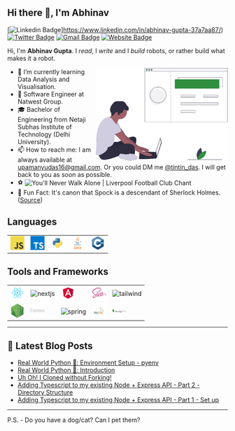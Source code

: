 ## Hi there 👋, I'm Abhinav

<!--
**abhinavG37/abhinavG37** is a ✨ _special_ ✨ repository because its `README.md` (this file) appears on your GitHub profile.

Here are some ideas to get you started:

- 🔭 I’m currently working on ...
- 🌱 I’m currently learning ...
- 👯 I’m looking to collaborate on ...
- 🤔 I’m looking for help with ...
- 💬 Ask me about ...
- 📫 How to reach me: ...
- 😄 Pronouns: ...
- ⚡ Fun fact: ...
-->

[![Linkedin Badge](https://img.shields.io/badge/-Abhinav_Gupta-2867b2?style=flat&logo=Linkedin&logoColor=white&link=https://www.linkedin.com/in/abhinav-gupta-37a7aa87/)]https://www.linkedin.com/in/abhinav-gupta-37a7aa87/)
[![Twitter Badge](https://img.shields.io/badge/-tintin__das-1DA1F2?style=flat&logo=twitter&logoColor=white&link=https://twitter.com/tintin_das/)](https://twitter.com/tintin_das/)
[![Gmail Badge](https://img.shields.io/badge/-upamanyudas16-D14836?style=flat&logo=gmail&logoColor=white&link=mailto:upamanyudas16@gmail.com)](mailto:upamanyudas16@gmail.com)
[![Website Badge](https://img.shields.io/badge/-tintindas.io-ff7139?style=flat&link=https://tintindas.github.io/)](https://tintindas.github.io/)

Hi, I'm **Abhinav Gupta**. I _read_, I _write_ and I _build_ robots, or rather build what makes it a robot.

<a href='https://undraw.co/'> 
    <img align='right' alt='programmer' width=60% src='./undraw_web_developer_p3e5.svg' />
</a>

- 🌱 I’m currently learning Data Analysis and Visualisation.
- 💼 Software Engineer at Natwest Group.
- 🎓 Bachelor of Engineering from Netaji Subhas Institute of Technology (Delhi University).
- 📫 How to reach me: I am always available at [upamanyudas16@gmail.com](mailto:upamanyudas16@gmail.com). Or you could DM me [@tintin_das](https://twitter.com/tintin_das/). I will get back to you as soon as possible.
- ⚽ <img alt="You'll Never Walk Alone | Liverpool Football Club Chant" src="https://media2.giphy.com/media/5WEzrY8ao8VlsgFwwx/giphy.gif" height="50px" widht="100px" align="center">
- 👾 Fun Fact: It's canon that Spock is a descendant of Sherlock Holmes. ([Source](https://memory-alpha.fandom.com/wiki/Sherlock_Holmes))


## Languages

<table>
    <tr>
        <td>
            <img alt='javascript' width='32px' height='32px' src='https://raw.githubusercontent.com/github/explore/80688e429a7d4ef2fca1e82350fe8e3517d3494d/topics/javascript/javascript.png'/> 
        </td>
        <td>
            <img alt='typescript' width='32px' height='32px' src='https://raw.githubusercontent.com/github/explore/80688e429a7d4ef2fca1e82350fe8e3517d3494d/topics/typescript/typescript.png'/>
        </td>
        <td>
            <img alt='python' width='32px' height='32px' src='https://raw.githubusercontent.com/github/explore/80688e429a7d4ef2fca1e82350fe8e3517d3494d/topics/python/python.png'/>
        </td>
        <td>
            <img alt='java' width='32px' height='32px' src='https://raw.githubusercontent.com/github/explore/80688e429a7d4ef2fca1e82350fe8e3517d3494d/topics/java/java.png'/>
        </td>
        <td>
            <img alt='c++' width='32px' height='32px' src='https://raw.githubusercontent.com/github/explore/80688e429a7d4ef2fca1e82350fe8e3517d3494d/topics/cpp/cpp.png'/>
        </td>
    </tr>
</table>

## Tools and Frameworks

<table>
    <tr>
        <td>
            <img alt='react' width='32px' height='32px' src='https://raw.githubusercontent.com/github/explore/80688e429a7d4ef2fca1e82350fe8e3517d3494d/topics/react/react.png'/> 
        </td>
        <td>
            <img alt='nextjs' width='32px' height='32px' src='https://camo.githubusercontent.com/92ec9eb7eeab7db4f5919e3205918918c42e6772562afb4112a2909c1aaaa875/68747470733a2f2f6173736574732e76657263656c2e636f6d2f696d6167652f75706c6f61642f76313630373535343338352f7265706f7369746f726965732f6e6578742d6a732f6e6578742d6c6f676f2e706e67'/>
        </td>
        <td>
            <img alt='angular' width='32px' height='32px' src='https://raw.githubusercontent.com/github/explore/80688e429a7d4ef2fca1e82350fe8e3517d3494d/topics/angular/angular.png'/>
        </td>
        <td>
            <img alt='sass' width='32px' height='32px' src='https://raw.githubusercontent.com/github/explore/80688e429a7d4ef2fca1e82350fe8e3517d3494d/topics/sass/sass.png'/>
        </td>
        <td>
            <img alt='tailwind' width='32px' height='32px' src='https://avatars.githubusercontent.com/u/67109815?s=200&v=4'/>
        </td>
    </tr>
    <tr>
        <td>
            <img alt='nodejs' width='32px' height='32px' src='https://raw.githubusercontent.com/github/explore/80688e429a7d4ef2fca1e82350fe8e3517d3494d/topics/nodejs/nodejs.png'/> 
        </td>
        <td>
            <img alt='express' width='32px' height='32px' src='https://raw.githubusercontent.com/github/explore/80688e429a7d4ef2fca1e82350fe8e3517d3494d/topics/express/express.png'/>
        </td>
        <td>
            <img alt='spring' width='32px' height='32px' src='https://avatars.githubusercontent.com/u/317776?s=200&v=4'/>
        </td>
        <td>
            <img alt='mysql' width='32px' height='32px' src='https://raw.githubusercontent.com/github/explore/80688e429a7d4ef2fca1e82350fe8e3517d3494d/topics/mysql/mysql.png'/>
        </td>
        <td>
            <img alt='mongoDB' width='32px' height='32px' src='https://raw.githubusercontent.com/github/explore/80688e429a7d4ef2fca1e82350fe8e3517d3494d/topics/mongodb/mongodb.png'/>
        </td>
    </tr>
</table>

---

## 📕 Latest Blog Posts

<!-- BLOG-POST-LIST:START -->
- [Real World Python 🐍: Environment Setup - pyenv](https://dev.to/tintindas/real-world-python-environmet-setup-pyenv-3c0o)
- [Real World Python 🐍: Introduction](https://dev.to/tintindas/real-world-python-introduction-3km4)
- [Uh Oh! I Cloned without Forking!](https://dev.to/tintindas/uh-oh-i-cloned-without-forking-2eaj)
- [Adding Typescript to my existing Node + Express API - Part 2 - Directory Structure](https://dev.to/tintindas/adding-typescript-to-my-existing-node-express-api-part-2-directory-structure-376m)
- [Adding Typescript to my existing Node + Express API - Part 1 - Set up](https://dev.to/tintindas/adding-typescript-to-my-existing-node-express-api-part-1-set-up-48io)
<!-- BLOG-POST-LIST:END -->

---

P.S. - Do you have a dog/cat? Can I pet them?
